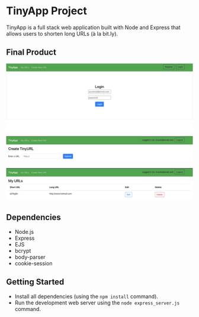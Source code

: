 # TinyApp Project

TinyApp is a full stack web application built with Node and Express that allows users to shorten long URLs (à la bit.ly).

## Final Product

!["login-page"](https://github.com/RicardoJBOF/tinyapp/blob/master/docs/login-page.png.png)




!["urls-news-page"](https://github.com/RicardoJBOF/tinyapp/blob/master/docs/urls-news-page.png)




!["urls-page"](https://github.com/RicardoJBOF/tinyapp/blob/master/docs/urls-page.png)

## Dependencies

- Node.js
- Express
- EJS
- bcrypt
- body-parser
- cookie-session

## Getting Started

- Install all dependencies (using the `npm install` command).
- Run the development web server using the `node express_server.js` command.
